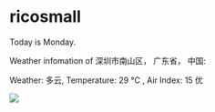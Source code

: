 # ricosmall

Today is Monday.

Weather infomation of 深圳市南山区， 广东省， 中国: 

Weather: 多云, Temperature: 29 ℃ , Air Index: 15 优

<img src="https://github-readme-stats.vercel.app/api?username=ricosmall&show_icons=true" />
